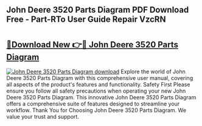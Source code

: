 ## John Deere 3520 Parts Diagram PDF Download Free - Part-RTo User Guide Repair VzcRN

# <h2><a href="http://dft891k.blite.top/?on=John+Deere+3520+Parts+Diagram">🔗Download New 👉🔴 John Deere 3520 Parts Diagram</a></h2>

[![John Deere 3520 Parts Diagram download](https://i.imgur.com/lujVjoI.png)](http://dft891k.blite.top/?on=John+Deere+3520+Parts+Diagram)
Explore the world of John Deere 3520 Parts Diagram with this comprehensive user manual, covering all aspects of the product's features and functionality. Safety First Please ensure you follow all safety precautions when operating your new John Deere 3520 Parts Diagram. This innovative John Deere 3520 Parts Diagram offers a comprehensive suite of features designed to streamline your workflow. Thank You for Choosing John Deere 3520 Parts Diagram. We value your trust and support.

